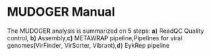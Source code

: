 # MUDOGER Manual

The MUDOGER analysis is summarized on 5 steps: **a)** ReadQC Quality control, **b)** Assembly,**c)** METAWRAP pipeline,Pipelines for viral genomes(VirFinder, VirSorter, Vibrant),**d)** EykRep pipeline
